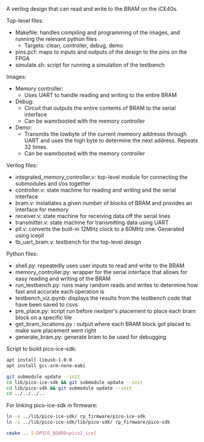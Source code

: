 A verilog design that can read and write to the BRAM on the iCE40s.

Top-level files:
- Makefile: handles compiling and programming of the images, and running the relevant python files
  - Targets: clean, controller, debug, demo
- pins.pcf: maps to inputs and outputs of the design to the pins on the FPGA
- simulate.sh: script for running a simulation of the testbench

Images:
- Memory controller:
  - Uses UART to handle reading and writing to the entire BRAM
- Debug:
  - Circuit that outputs the entire contents of BRAM to the serial interface
  - Can be wamrbooted with the memory controller
- Demo:
  - Transmits the lowbyte of the current memeory addresss through UART and uses the high byte to determine the next address. Repeats 32 times.
  - Can be wamrbooted with the memory controller

Verilog files:
- integrated_memory_controller.v: top-level module for connecting the submodules and i/os together
- controller.v: state machine for reading and writing and the serial interface
- bram.v: instatiates a given number of blocks of BRAM and provides an interface for memory
- receiver.v: state machine for receiving data off the serial lines
- transmitter.v: state machine for transmitting data using UART
- pll.v: converts the built-in 12MHz clock to a 60MHz one. Generated using icepll
- tb_uart_bram.v: testbench for the top-level design

Python files:
- shell.py: repeatedly uses user inputs to read and write to the BRAM
- memory_controller.py: wrapper for the serial interface that allows for easy reading and writing of the BRAM
- run_testbench.py: runs many random reads and writes to determine how fast and accurate each operation is
- testbench_viz.ipynb: displays the results from the testbench code that have been saved to csvs
- pre_place.py: script run before nextpnr's placement to place each bram block on a specific tile 
- get_bram_locations.py : output where each BRAM block got placed to make sure placement went right
- generate_bram.py: generate bram to be used for debugging

Script to build pico-ice-sdk:
```bash
apt install libusb-1.0-0
apt install gcc-arm-none-eabi

git submodule update --init 
cd lib/pico-ice-sdk && git submodule update --init
cd lib/pico-sdk && git submodule update --init
cd ../../../..
```

For linking pico-ice-sdk in firmware:
```bash
ln -s ../lib/pico-ice-sdk/ rp_firmware/pico-ice-sdk
ln -s ../lib/pico-ice-sdk/lib/pico-sdk/ rp_firmware/pico-sdk
```

```bash
cmake .. [-DPICO_BOARD=pico2_ice]
```




